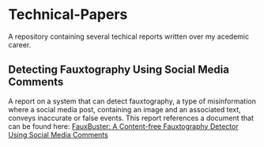 # Technical-Papers
A repository containing several techical reports written over my acedemic career.

## Detecting Fauxtography Using Social Media Comments
A report on a system that can detect fauxtography, a type of misinformation where a social media post, containing an image and an associated text, conveys inaccurate or false events. This report references a document that can be found here: [FauxBuster: A Content-free Fauxtography Detector Using Social Media Comments](https://www.researchgate.net/publication/330632379_FauxBuster_A_Content-free_Fauxtography_Detector_Using_Social_Media_Comments)
